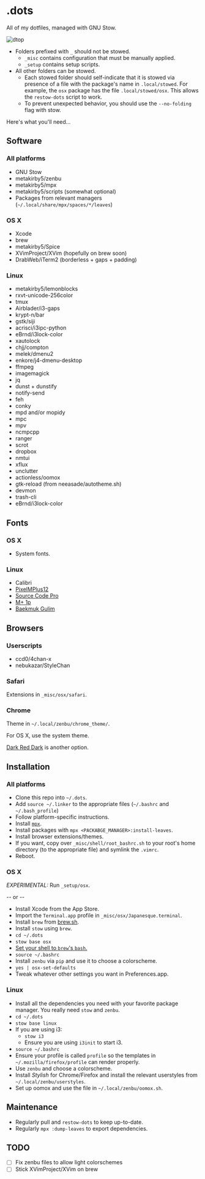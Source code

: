 .dots
=====

All of my dotfiles, managed with GNU Stow.

![dtop](https://s.kirbi.es/dtop.png)

- Folders prefixed with `_` should not be stowed.
  - `_misc` contains configuration that must be manually applied.
  - `_setup` contains setup scripts.
- All other folders can be stowed.
  - Each stowed folder should self-indicate that it is stowed via presence of
    a file with the package's name in `.local/stowed`. For example, the `osx`
    package has the file `.local/stowed/osx`. This allows the `restow-dots`
    script to work.
  - To prevent unexpected behavior, you should use the `--no-folding` flag
    with stow.

Here's what you'll need...

## Software

### All platforms

- GNU Stow
- metakirby5/zenbu
- metakirby5/mpx
- metakirby5/scripts (somewhat optional)
- Packages from relevant managers 
  (`~/.local/share/mpx/spaces/*/leaves`)

### OS X

- Xcode
- brew
- metakirby5/Spice
- XVimProject/XVim (hopefully on brew soon)
- DrabWeb/iTerm2 (borderless + gaps + padding)

### Linux

- metakirby5/lemonblocks
- rxvt-unicode-256color
- tmux
- Airblader/i3-gaps
- krypt-n/bar
- gstk/siji
- acrisci/i3ipc-python
- eBrnd/i3lock-color
- xautolock
- chjj/compton
- melek/dmenu2
- enkore/j4-dmenu-desktop
- ffmpeg
- imagemagick
- jq
- dunst + dunstify
- notify-send
- feh
- conky
- mpd and/or mopidy
- mpc
- mpv
- ncmpcpp
- ranger
- scrot
- dropbox
- nmtui
- xflux
- unclutter
- actionless/oomox
- gtk-reload (from neeasade/autotheme.sh)
- devmon
- trash-cli
- eBrnd/i3lock-color

## Fonts

### OS X

- System fonts.

### Linux

- Calibri
- [PixelMPlus12](https://osdn.jp/projects/mix-mplus-ipa/releases/58930)
- [Source Code Pro](https://github.com/adobe-fonts/source-code-pro)
- [M+ 1p](http://mplus-fonts.osdn.jp/mplus-outline-fonts/download/)
- [Baekmuk Gulim](http://www.freekoreanfont.com/baekmuk-gulim-download/)

## Browsers

### Userscripts

- ccd0/4chan-x
- nebukazar/StyleChan

### Safari

Extensions in `_misc/osx/safari`.

### Chrome

Theme in `~/.local/zenbu/chrome_theme/`.

For OS X, use the system theme.

[Dark Red Dark](https://chrome.google.com/webstore/detail/dark-red-dark/blhnkflbilekjahkjkkjchfkkhgcnfjj) is another option.

## Installation

### All platforms

- Clone this repo into `~/.dots`.
- Add `source ~/.linker` to the appropriate files
  (`~/.bashrc` and `~/.bash_profile`)
- Follow platform-specific instructions.
- Install [`mpx`](https://github.com/metakirby5/mpx).
- Install packages with `mpx <PACKABGE_MANAGER>:install-leaves`.
- Install browser extensions/themes.
- If you want, copy over `_misc/shell/root_bashrc.sh` to your root's
  home directory (to the appropriate file) and symlink the `.vimrc`.
- Reboot.

### OS X

*EXPERIMENTAL:* Run `_setup/osx`.

-- or --

- Install Xcode from the App Store.
- Import the `Terminal.app` profile in `_misc/osx/Japanesque.terminal`.
- Install `brew` from [brew.sh](http://brew.sh/).
- Install `stow` using `brew`.
- `cd ~/.dots`
- `stow base osx`
- [Set your shell to `brew`'s `bash`.](https://johndjameson.com/blog/updating-your-shell-with-homebrew/)
- `source ~/.bashrc`
- Install `zenbu` via `pip` and use it to choose a colorscheme.
- `yes | osx-set-defaults`
- Tweak whatever other settings you want in Preferences.app.

### Linux

- Install all the dependencies you need with your favorite package
  manager. You really need `stow` and `zenbu`.
- `cd ~/.dots`
- `stow base linux`
- If you are using i3:
  - `stow i3`
  - Ensure you are using `i3init` to start i3.
- `source ~/.bashrc`
- Ensure your profile is called `profile` so the templates in
  `~/.mozilla/firefox/profile` can render properly.
- Use `zenbu` and choose a colorscheme.
- Install *Stylish* for Chrome/Firefox and install the relevant userstyles
  from `~/.local/zenbu/userstyles`.
- Set up oomox and use the file in `~/.local/zenbu/oomox.sh`.

## Maintenance

- Regularly pull and `restow-dots` to keep up-to-date.
- Regularly `mpx :dump-leaves` to export dependencies.

## TODO

- [ ] Fix zenbu files to allow light colorschemes
- [ ] Stick XVimProject/XVim on brew
